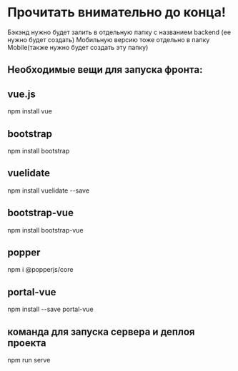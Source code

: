 # Прочитать внимательно до конца!
Бэкэнд нужно будет залить в отдельную папку с названием backend (ее нужно будет создать)
Мобильную версию тоже отдельно в папку Mobile(также нужно будет создать эту папку)

## Необходимые вещи для запуска фронта:

## vue.js
npm install vue

## bootstrap
npm install bootstrap

## vuelidate
npm install vuelidate --save

## bootstrap-vue
npm install bootstrap-vue

## popper
npm i @popperjs/core

## portal-vue
npm install --save portal-vue

## команда для запуска сервера и деплоя проекта
npm run serve
```
